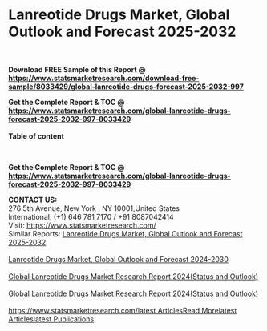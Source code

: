 <h1>Lanreotide Drugs Market, Global Outlook and Forecast 2025-2032</h1><br/><p><strong>Download FREE Sample of this Report @ <a href="https://www.statsmarketresearch.com/download-free-sample/8033429/global-lanreotide-drugs-forecast-2025-2032-997">https://www.statsmarketresearch.com/download-free-sample/8033429/global-lanreotide-drugs-forecast-2025-2032-997</a></strong></p><div><b>Get the Complete Report & TOC @ <a href="https://www.statsmarketresearch.com/global-lanreotide-drugs-forecast-2025-2032-997-8033429">https://www.statsmarketresearch.com/global-lanreotide-drugs-forecast-2025-2032-997-8033429</a></b></div><br><b>Table of content</b><p><br><div><b>Get the Complete Report & TOC @ <a href="https://www.statsmarketresearch.com/global-lanreotide-drugs-forecast-2025-2032-997-8033429">https://www.statsmarketresearch.com/global-lanreotide-drugs-forecast-2025-2032-997-8033429</a></b></div></p> <b>CONTACT US:</b><br>276 5th Avenue, New York , NY 10001,United States<br>International: (+1) 646 781 7170 / +91 8087042414<br>Visit: <a href="https://www.statsmarketresearch.com/">https://www.statsmarketresearch.com/</a><br>Similar Reports: <a href="https://www.statsmarketresearch.com/global-lanreotide-drugs-forecast-2025-2032-997-8033429">Lanreotide Drugs Market, Global Outlook and Forecast 2025-2032</a><br/><br/><a href="https://www.statsmarketresearch.com/global-lanreotide-drugs-forecast-2025-2032-997-8033429">Lanreotide Drugs Market, Global Outlook and Forecast 2024-2030</a><br/><br/><a href="https://www.statsmarketresearch.com/global-lanreotide-drugs-forecast-2025-2032-997-8033429">Global Lanreotide Drugs Market Research Report 2024(Status and Outlook)</a><br/><br/><a href="https://www.statsmarketresearch.com/global-lanreotide-drugs-forecast-2025-2032-997-8033429">Global Lanreotide Drugs Market Research Report 2024(Status and Outlook)</a><br/><br/><a href="https://gyeongbokgung.com">https://www.statsmarketresearch.com/</a><a href="https://hallyeomaritime.com">latest Articles</a><a href="https://jingwansa.com">Read More</a><a href=https://nguoiviet.jp/">latest Articles</a><a href="https://www.intelmarketresearch.com/">latest Publications</a>
